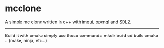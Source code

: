 # mcclone
A simple mc clone written in c++ with imgui, opengl and SDL2.
***
Build it with cmake simply use these commands:
mkdir build
cd build
cmake ..
(make, ninja, etc...)

